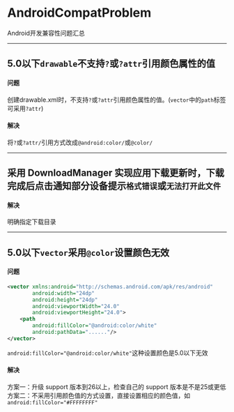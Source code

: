 # AndroidCompatProblem
Android开发兼容性问题汇总

---
## 5.0以下`drawable`不支持`?`或`?attr`引用颜色属性的值
#### 问题
创建drawable.xml时，不支持`?`或`?attr`引用颜色属性的值。(`vector`中的`path`标签可采用`?attr`)

#### 解决
将`?`或`?attr/`引用方式改成`@android:color/`或`@color/`

---
## 采用 DownloadManager 实现应用下载更新时，下载完成后点击通知部分设备提示`格式错误`或`无法打开此文件`
#### 解决
明确指定下载目录

---
## 5.0以下`vector`采用`@color`设置颜色无效
#### 问题
```xml
<vector xmlns:android="http://schemas.android.com/apk/res/android"
        android:width="24dp"
        android:height="24dp"
        android:viewportWidth="24.0"
        android:viewportHeight="24.0">
    <path
        android:fillColor="@android:color/white"
        android:pathData="......"/>
</vector>
```
`android:fillColor="@android:color/white"`这种设置颜色是5.0以下无效

#### 解决
方案一：升级 support 版本到26以上，检查自己的 support 版本是不是25或更低
方案二：不采用引用颜色值的方式设置，直接设置相应的颜色值，如`android:fillColor="#FFFFFFFF"`

